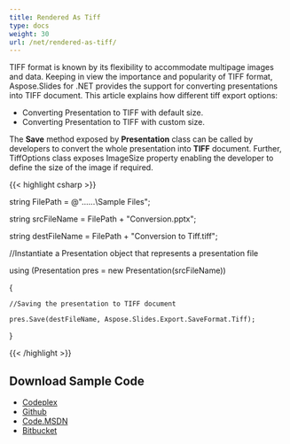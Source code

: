 ```yaml
---
title: Rendered As Tiff
type: docs
weight: 30
url: /net/rendered-as-tiff/
---
```


TIFF format is known by its flexibility to accommodate multipage images and data. Keeping in view the importance and popularity of TIFF format, Aspose.Slides for .NET provides the support for converting presentations into TIFF document.
This article explains how different tiff export options:

- Converting Presentation to TIFF with default size.
- Converting Presentation to TIFF with custom size.

The **Save** method exposed by **Presentation** class can be called by developers to convert the whole presentation into **TIFF** document. Further, TiffOptions class exposes ImageSize property enabling the developer to define the size of the image if required.

{{< highlight csharp >}}

 string FilePath = @"..\..\..\Sample Files\";

string srcFileName = FilePath + "Conversion.pptx";

string destFileName = FilePath + "Conversion to Tiff.tiff";

//Instantiate a Presentation object that represents a presentation file

using (Presentation pres = new Presentation(srcFileName))

{

    //Saving the presentation to TIFF document

    pres.Save(destFileName, Aspose.Slides.Export.SaveFormat.Tiff);

}

{{< /highlight >}}
## **Download Sample Code**
- [Codeplex](https://asposeslidesopenxml.codeplex.com/releases/view/619597)
- [Github](https://github.com/aspose-slides/Aspose.Slides-for-.NET/releases/tag/MissingFeaturesAsposeSlidesForOpenXMLv1.1)
- [Code.MSDN](https://code.msdn.microsoft.com/AsposeSlides-Features-9866600c)
- [Bitbucket](https://bitbucket.org/asposemarketplace/aspose-for-openxml/downloads/Conversion%20to%20Tiff%20%28Aspose.Slides%29.zip)
